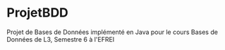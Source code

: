 ProjetBDD
=========

Projet de Bases de Données implémenté en Java pour le cours Bases de Données de L3, Semestre 6 à l'EFREI
